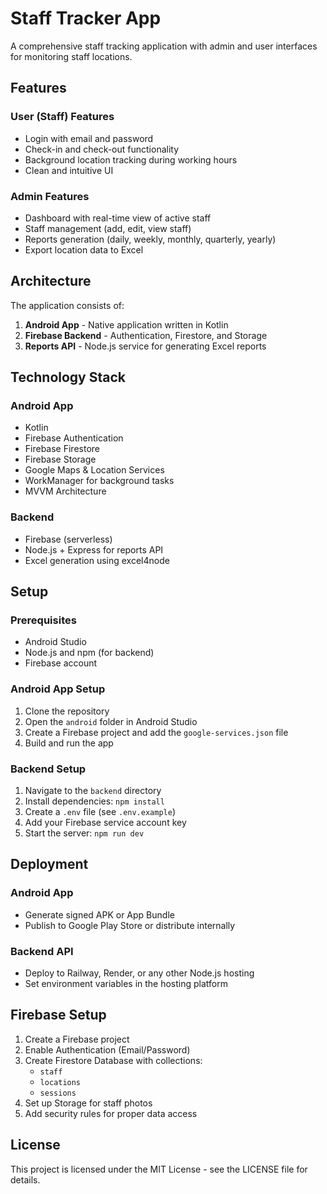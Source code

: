 # Staff Tracker App

A comprehensive staff tracking application with admin and user interfaces for monitoring staff locations.

## Features

### User (Staff) Features
- Login with email and password
- Check-in and check-out functionality
- Background location tracking during working hours
- Clean and intuitive UI

### Admin Features
- Dashboard with real-time view of active staff
- Staff management (add, edit, view staff)
- Reports generation (daily, weekly, monthly, quarterly, yearly)
- Export location data to Excel

## Architecture

The application consists of:

1. **Android App** - Native application written in Kotlin
2. **Firebase Backend** - Authentication, Firestore, and Storage
3. **Reports API** - Node.js service for generating Excel reports

## Technology Stack

### Android App
- Kotlin
- Firebase Authentication
- Firebase Firestore
- Firebase Storage
- Google Maps & Location Services
- WorkManager for background tasks
- MVVM Architecture

### Backend
- Firebase (serverless)
- Node.js + Express for reports API
- Excel generation using excel4node

## Setup

### Prerequisites
- Android Studio
- Node.js and npm (for backend)
- Firebase account

### Android App Setup
1. Clone the repository
2. Open the `android` folder in Android Studio
3. Create a Firebase project and add the `google-services.json` file
4. Build and run the app

### Backend Setup
1. Navigate to the `backend` directory
2. Install dependencies: `npm install`
3. Create a `.env` file (see `.env.example`)
4. Add your Firebase service account key
5. Start the server: `npm run dev`

## Deployment

### Android App
- Generate signed APK or App Bundle
- Publish to Google Play Store or distribute internally

### Backend API
- Deploy to Railway, Render, or any other Node.js hosting
- Set environment variables in the hosting platform

## Firebase Setup

1. Create a Firebase project
2. Enable Authentication (Email/Password)
3. Create Firestore Database with collections:
   - `staff`
   - `locations`
   - `sessions`
4. Set up Storage for staff photos
5. Add security rules for proper data access

## License

This project is licensed under the MIT License - see the LICENSE file for details. 